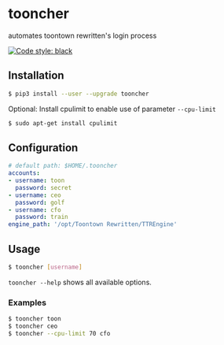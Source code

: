 # tooncher
automates toontown rewritten's login process

[![Code style: black](https://img.shields.io/badge/code%20style-black-000000.svg)](https://github.com/psf/black)

## Installation

```sh
$ pip3 install --user --upgrade tooncher
```

Optional: Install cpulimit to enable use of parameter `--cpu-limit`

```sh
$ sudo apt-get install cpulimit
```

## Configuration

```yaml
# default path: $HOME/.tooncher
accounts:
- username: toon
  password: secret
- username: ceo
  password: golf
- username: cfo
  password: train
engine_path: '/opt/Toontown Rewritten/TTREngine'
```

## Usage

```sh
$ tooncher [username]
```

`tooncher --help` shows all available options.

### Examples

```sh
$ tooncher toon
$ tooncher ceo
$ tooncher --cpu-limit 70 cfo
```
